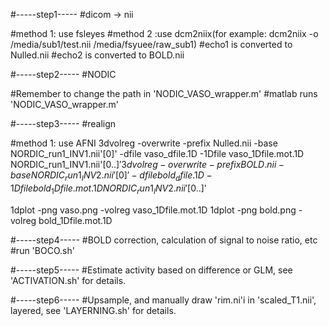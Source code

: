 #-----step1-----
#dicom -> nii

#method 1: use fsleyes 
#method 2 :use dcm2niix(for example: dcm2niix -o /media/sub1/test.nii /media/fsyuee/raw_sub1)
#echo1 is converted to Nulled.nii
#echo2 is converted to BOLD.nii

#-----step2-----
#NODIC

#Remember to change the path in 'NODIC_VASO_wrapper.m'
#matlab runs 'NODIC_VASO_wrapper.m'


#-----step3----- 
#realign

#method 1: use AFNI
3dvolreg -overwrite -prefix  Nulled.nii -base NORDIC_run1_INV1.nii'[0]'  -dfile vaso_dfile.1D -1Dfile vaso_1Dfile.mot.1D NORDIC_run1_INV1.nii'[0..$]'
3dvolreg -overwrite -prefix  BOLD.nii -base NORDIC_run1_INV2.nii'[0]'  -dfile bold_dfile.1D -1Dfile bold_1Dfile.mot.1D NORDIC_run1_INV2.nii'[0..$]'

1dplot -png vaso.png -volreg vaso_1Dfile.mot.1D
1dplot -png bold.png -volreg bold_1Dfile.mot.1D


#-----step4----- 
#BOLD correction, calculation of signal to noise ratio, etc
#run 'BOCO.sh'


#-----step5-----
#Estimate activity based on difference or GLM, see 'ACTIVATION.sh' for details.


#-----step6-----
#Upsample, and manually draw 'rim.ni'i in 'scaled_T1.nii', layered, see 'LAYERNING.sh' for details.
